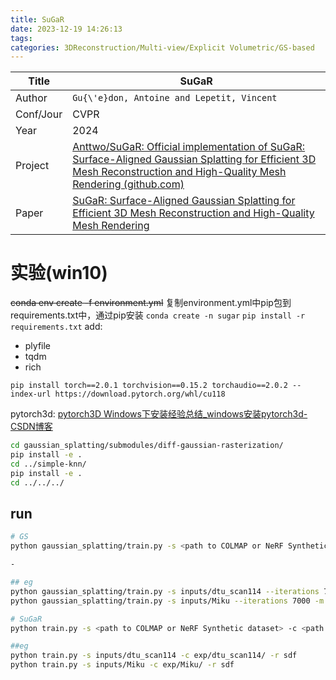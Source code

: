 ```yaml
---
title: SuGaR
date: 2023-12-19 14:26:13
tags: 
categories: 3DReconstruction/Multi-view/Explicit Volumetric/GS-based
---
```


| Title     | SuGaR                                                                                                                                                                                                   |
| --------- | ------------------------------------------------------------------------------------------------------------------------------------------------------------------------------------------------------- |
| Author    | `Gu{\'e}don, Antoine and Lepetit, Vincent`                                                                                                                                                              |
| Conf/Jour | CVPR                                                                                                                                                                                                    |
| Year      | 2024                                                                                                                                                                                                    |
| Project   | [Anttwo/SuGaR: Official implementation of SuGaR: Surface-Aligned Gaussian Splatting for Efficient 3D Mesh Reconstruction and High-Quality Mesh Rendering (github.com)](https://github.com/Anttwo/SuGaR) |
| Paper     | [SuGaR: Surface-Aligned Gaussian Splatting for Efficient 3D Mesh Reconstruction and High-Quality Mesh Rendering](https://arxiv.org/pdf/2311.12775)                                                      |

<!-- more -->





# 实验(win10)

~~conda env create -f environment.yml~~
复制environment.yml中pip包到requirements.txt中，通过pip安装
`conda create -n sugar`
`pip install -r requirements.txt`
add:
- plyfile
- tqdm
- rich

`pip install torch==2.0.1 torchvision==0.15.2 torchaudio==2.0.2 --index-url https://download.pytorch.org/whl/cu118`

pytorch3d: [pytorch3D Windows下安装经验总结_windows安装pytorch3d-CSDN博客](https://blog.csdn.net/m0_70229101/article/details/127196699)


```bash
cd gaussian_splatting/submodules/diff-gaussian-rasterization/
pip install -e .
cd ../simple-knn/
pip install -e .
cd ../../../
```

## run

```bash
# GS
python gaussian_splatting/train.py -s <path to COLMAP or NeRF Synthetic dataset> --iterations 7000 -m <path to the desired output directory>

-

## eg
python gaussian_splatting/train.py -s inputs/dtu_scan114 --iterations 7000 -m exp/dtu_scan114
python gaussian_splatting/train.py -s inputs/Miku --iterations 7000 -m exp/Miku

# SuGaR
python train.py -s <path to COLMAP or NeRF Synthetic dataset> -c <path to the Gaussian Splatting checkpoint> -r <"density" or "sdf">

##eg
python train.py -s inputs/dtu_scan114 -c exp/dtu_scan114/ -r sdf
python train.py -s inputs/Miku -c exp/Miku/ -r sdf
```